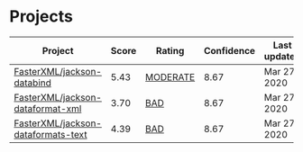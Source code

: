 # Projects

| Project | Score | Rating | Confidence | Last updated |
| ------- | ----- | ------ | ---------- | ------------ |
| [FasterXML/jackson-databind](https://github.com/FasterXML/jackson-databind) | 5.43 | [MODERATE](FasterXML/jackson-databind.md) | 8.67 | Mar 27, 2020 |
| [FasterXML/jackson-dataformat-xml](https://github.com/FasterXML/jackson-dataformat-xml) | 3.70 | [BAD](FasterXML/jackson-dataformat-xml.md) | 8.67 | Mar 27, 2020 |
| [FasterXML/jackson-dataformats-text](https://github.com/FasterXML/jackson-dataformats-text) | 4.39 | [BAD](FasterXML/jackson-dataformats-text.md) | 8.67 | Mar 27, 2020 |

